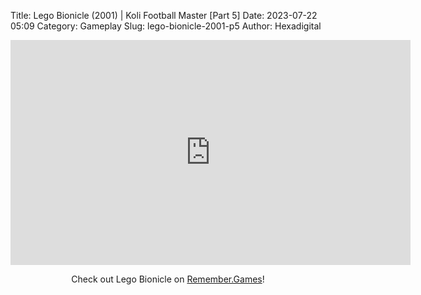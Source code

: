 Title: Lego Bionicle (2001) | Koli Football Master [Part 5]
Date: 2023-07-22 05:09
Category: Gameplay
Slug: lego-bionicle-2001-p5
Author: Hexadigital

<center><iframe src="https://www.youtube.com/embed/rMBCUlcqAeg?feature=oembed" allow="accelerometer; autoplay; encrypted-media; gyroscope; picture-in-picture" width="640" height="360" frameborder="0"></iframe>

Check out Lego Bionicle on [Remember.Games](https://remember.games/game/7498/)!</center>